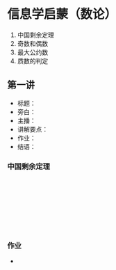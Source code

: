 # 信息学启蒙（数论）

1. 中国剩余定理
1. 奇数和偶数
1. 最大公约数
1. 质数的判定

		
## 第一讲

- 标题：
- 旁白：
- 主播：
- 讲解要点：
- 作业：
- 结语：

	
### 中国剩余定理<!-- .element: class="fragment fade-out" -->

<br/>
<br/>
<br/>
<br/>
<br/>
<br/>
<br/>

	
### 作业

- 

